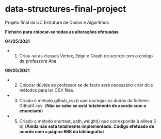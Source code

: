 # data-structures-final-project
Projeto final da UC Estrutura de Dados e Algoritmos

**Ficheiro para colocar-se todas as alterações efetuadas**

**04/05/2021**

* 1. Criou-se as classes Vertex, Edge e Graph de acordo com o código da professora Ana.

**09/05/2021**

* 2. Colocar dúvida ao professor se de facto será necessário criar dois métodos para ler CSV files.

* 3. Criado o método github_csv() que carregas os dados do ficheiro Github1.csv. (**Não se sabe se está totalmente de acordo com o enunciado**)

* 5. Criado o método shortest_path_weight() que corresponde à alínea 5 b) (**Ainda não está totalmente implementado. Código efetuado de acordo com a página 668 da bibliografia**)
